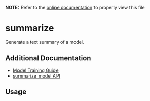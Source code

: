 __NOTE:__ Refer to the [online documentation](https://siliconlabs.github.io/mltk) to properly view this file
# summarize
Generate a text summary of a model.

## Additional Documentation

- [Model Training Guide](../guides/model_summary.md)
- [summarize_model API](https://siliconlabs.github.io/mltk/docs/python_api/operations/summarize.html)


## Usage

```{include} ./summarize_cli_help.md
```